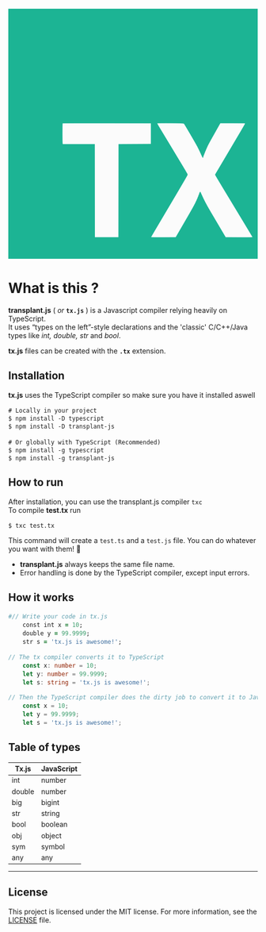 ![image alt <](https://github.com/ati-n/tx.js/blob/main/tx-logo.svg)
# What is this ?

**transplant.js** ( _or_ **`tx.js`** ) is a Javascript compiler relying heavily on TypeScript.  
It uses “types on the left”-style declarations and the 'classic' C/C++/Java types like _int, double, str_ and _bool_.

**tx.js**  files can be created with the **`.tx`** extension.


## Installation
**tx.js** uses the TypeScript compiler so make sure you have it installed aswell 

```shell
# Locally in your project
$ npm install -D typescript
$ npm install -D transplant-js

# Or globally with TypeScript (Recommended)
$ npm install -g typescript
$ npm install -g transplant-js
```

## How to run
After installation, you can use the transplant.js compiler `txc`  
To compile **test.tx** run
```shell
$ txc test.tx
```
This command will create a `test.ts` and a `test.js` file. You can do whatever you want with them! 🥳
+ **transplant.js**  always keeps the same file name.
+ Error handling is done by the TypeScript compiler, except input errors.


## How it works
```ruby
#// Write your code in tx.js
    const int x = 10;
    double y = 99.9999;
    str s = 'tx.js is awesome!';
```
```typescript
// The tx compiler converts it to TypeScript
    const x: number = 10;
    let y: number = 99.9999;
    let s: string = 'tx.js is awesome!';
```
```javascript
// Then the TypeScript compiler does the dirty job to convert it to JavaScript
    const x = 10;
    let y = 99.9999;
    let s = 'tx.js is awesome!';
```


## Table of types

| Tx.js       | JavaScript |
|-------------|------------|
| int         | number     |
| double      | number     |
| big         | bigint     |
| str         | string     |
| bool        | boolean    |
| obj         | object     |
| sym         | symbol     |
| any         | any        |

---


## License
This project is licensed under the MIT license. For more information, see the [LICENSE](https://github.com/ati-n/tx.js/blob/main/LICENSE) file.
